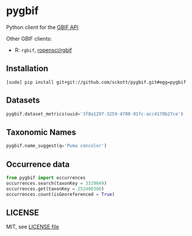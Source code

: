 pygbif
=======

Python client for the [GBIF API](http://www.gbif.org/developer/summary)

Other GBIF clients:

* R: `rgbif`, [ropensci/rgbif](https://github.com/ropensci/rgbif)

## Installation

```
[sudo] pip install git+git://github.com/sckott/pygbif.git#egg=pygbif
```

## Datasets

```python
pygbif.dataset_metrics(uuid='3f8a1297-3259-4700-91fc-acc4170b27ce')
```

## Taxonomic Names

```python
pygbif.name_suggest(q='Puma concolor')
```

## Occurrence data

```python
from pygbif import occurrences
occurrences.search(taxonKey = 3329049)
occurrences.get(taxonKey = 252408386)
occurrences.count(isGeoreferenced = True)
```

## LICENSE

MIT, see [LICENSE file](LICENSE)
